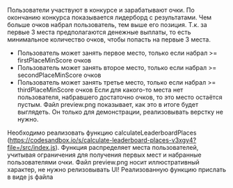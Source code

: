 Пользователи участвуют в конкурсе и зарабатывают очки.
По окончанию конкурса показывается лидерборд с результатами. Чем больше очков набрал пользователь, тем выше его позиция.
Т.к. за первые 3 места предполагаются денежные выплаты, то есть минимальное количество очков, чтобы попасть на первые 3 места.

- Пользователь может занять первое место, только если набрал >= firstPlaceMinScore очков
- Пользователь может занять второе место, только если набрал >= secondPlaceMinScore очков
- Пользователь может занять третье место, только если набрал >= thirdPlaceMinScore очков
  Если для какого-то места нет пользователя, набравшего достаточно очков, то это место остаётся пустым.
  Файл preview.png показывает, как это в итоге будет выглядеть. Он только для демонстрации, реализовывать верстку не нужно.

Необходимо реализовать функцию calculateLeaderboardPlaces (https://codesandbox.io/s/calculate-leaderboard-places-v3xgy4?file=/src/index.js).
Функция распределяет места пользователей, учитывая ограничения для получения первых мест и набранные пользователями очки.
Файл preview.png носит иллюстративный характер, не нужно релизовывать UI!
Реализованную функцию прислать в виде js файла
